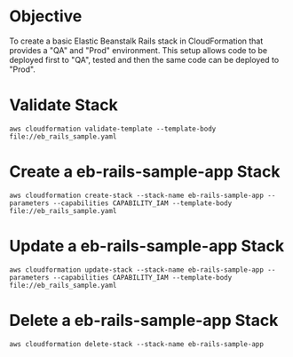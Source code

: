 # Objective

To create a basic Elastic Beanstalk Rails stack in CloudFormation that provides a "QA" and "Prod" environment. This setup allows code to be deployed first to "QA", tested and then the same code can be deployed to "Prod".

# Validate Stack
`aws cloudformation validate-template --template-body file://eb_rails_sample.yaml`

# Create a eb-rails-sample-app Stack
`aws cloudformation create-stack --stack-name eb-rails-sample-app --parameters --capabilities CAPABILITY_IAM --template-body file://eb_rails_sample.yaml`

# Update a eb-rails-sample-app Stack
`aws cloudformation update-stack --stack-name eb-rails-sample-app --parameters --capabilities CAPABILITY_IAM --template-body file://eb_rails_sample.yaml`

# Delete a eb-rails-sample-app Stack
`aws cloudformation delete-stack --stack-name eb-rails-sample-app`
